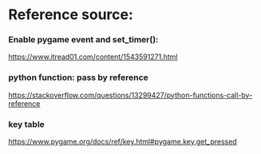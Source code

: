 # Reference source:

### Enable pygame event and set_timer():
https://www.itread01.com/content/1543591271.html

### python function: pass by reference
https://stackoverflow.com/questions/13299427/python-functions-call-by-reference

### key table
https://www.pygame.org/docs/ref/key.html#pygame.key.get_pressed

